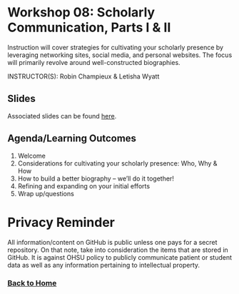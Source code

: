 # Workshop 08: Scholarly Communication, Parts I & II

Instruction will cover strategies for cultivating your scholarly presence by leveraging networking sites, social media, and personal websites. The focus will primarily revolve around well-constructed biographies.

INSTRUCTOR(S): Robin Champieux & Letisha Wyatt 

## Slides 
Associated slides can be found [here](RPW08_09_scholcomm_2017-07-05.pptx).

## Agenda/Learning Outcomes

1. Welcome
2. Considerations for cultivating your scholarly presence: Who, Why & How
3. How to build a better biography – we’ll do it together!
4. Refining and expanding on your initial efforts
5.  Wrap up/questions

# Privacy Reminder
All information/content on GitHub is public unless one pays for a secret repository. On that note, take into consideration the items that are stored in GitHub. It is against OHSU policy to publicly communicate patient or student data as well as any information pertaining to intellectual property.

### [Back to Home](../index)
